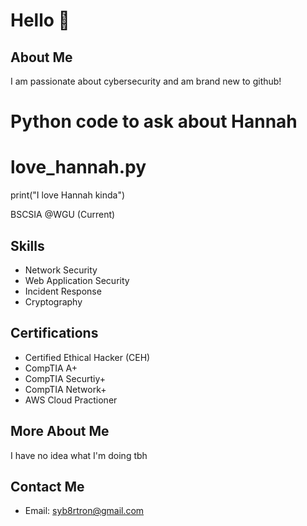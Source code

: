 # Hello 👋
## About Me
I am passionate about cybersecurity and am brand new to github!
##
# Python code to ask about Hannah
##
# love_hannah.py

print("I love Hannah kinda")

BSCSIA @WGU (Current)

## Skills
- Network Security
- Web Application Security
- Incident Response
- Cryptography

## Certifications
- Certified Ethical Hacker (CEH)
- CompTIA A+
- CompTIA Securtiy+
- CompTIA Network+
- AWS Cloud Practioner
##  
## More About Me
I have no idea what I'm doing tbh
  
## Contact Me
- Email: syb8rtron@gmail.com
